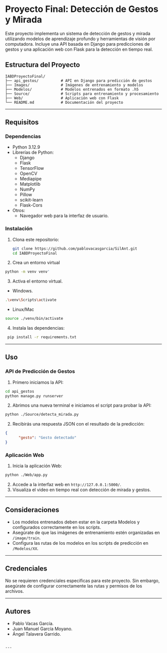 # Proyecto Final: Detección de Gestos y Mirada

Este proyecto implementa un sistema de detección de gestos y mirada utilizando modelos de aprendizaje profundo y herramientas de visión por computadora. Incluye una API basada en Django para predicciones de gestos y una aplicación web con Flask para la detección en tiempo real.


## **Estructura del Proyecto**

```
IABDProyectoFinal/
├── api_gestos/          # API en Django para predicción de gestos
├── Images/              # Imágenes de entrenamiento y modelos
├── Modelos/             # Modelos entrenados en formato .h5
├── Source/              # Scripts para entrenamiento y procesamiento
├── Web/                 # Aplicación web con Flask
└── README.md            # Documentación del proyecto
```

---

## **Requisitos**

### **Dependencias**
- Python 3.12.9 
- Librerías de Python:
  - Django
  - Flask
  - TensorFlow
  - OpenCV
  - Mediapipe
  - Matplotlib
  - NumPy
  - Pillow
  - scikit-learn
  - Flask-Cors
- Otros:
  - Navegador web para la interfaz de usuario.

### **Instalación**
1. Clona este repositorio:
   ```bash
   git clone https://github.com/pablovacasgarcia/SilAnt.git
   cd IABDProyectoFinal
   ```

2. Crea un entorno virtual
```bash 
python -m venv venv' 
```

3. Activa el entorno virtual.
- Windows.
```bash 
.\venv\Scripts\activate 
```

- Linux/Mac
```bash 
source ./venv/bin/activate 
```

4. Instala las dependencias:
```bash
 pip install -r requirements.txt
```

---

## **Uso**

### **API de Predicción de Gestos**
1. Primero iniciamos la API:
```bash
cd api_gestos
python manage.py runserver
```

2. Abrimos una nueva terminal e iniciamos el script para probar la API:
```bash
python ./Source/detecta_mirada.py
```

2. Recibirás una respuesta JSON con el resultado de la predicción:
```json
{
      "gesto": "Gesto detectado"
}
```

### **Aplicación Web**
1. Inicia la aplicación Web: 
 ```bash
python ./Web/app.py
 ```
2. Accede a la interfaz web en `http://127.0.0.1:5000/`.
3. Visualiza el video en tiempo real con detección de mirada y gestos.

---

## **Consideraciones**
- Los modelos entrenados deben estar en la carpeta Modelos y configurados correctamente en los scripts.
- Asegúrate de que las imágenes de entrenamiento estén organizadas en `/image/train`.
- Configura las rutas de los modelos en los scripts de predicción en `/Modelos/XX`.

---

## **Credenciales**
No se requieren credenciales específicas para este proyecto. Sin embargo, asegúrate de configurar correctamente las rutas y permisos de los archivos.

---

## **Autores**
- Pablo Vacas García.
- Juan Manuel García Moyano.
- Ángel Talavera Garrido.
```

---
